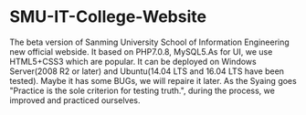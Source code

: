 # SMU-IT-College-Website
The beta version of Sanming University School of Information Engineering new official webside.
It based on PHP7.0.8, MySQL5.As for UI, we use HTML5+CSS3 which are popular.
It can be deployed on Windows Server(2008 R2 or later) and Ubuntu(14.04 LTS and 16.04 LTS have been tested).
Maybe it has some BUGs, we will repaire it later.
As the Syaing goes "Practice is the sole criterion for testing truth.", during the process, we improved and practiced ourselves.
